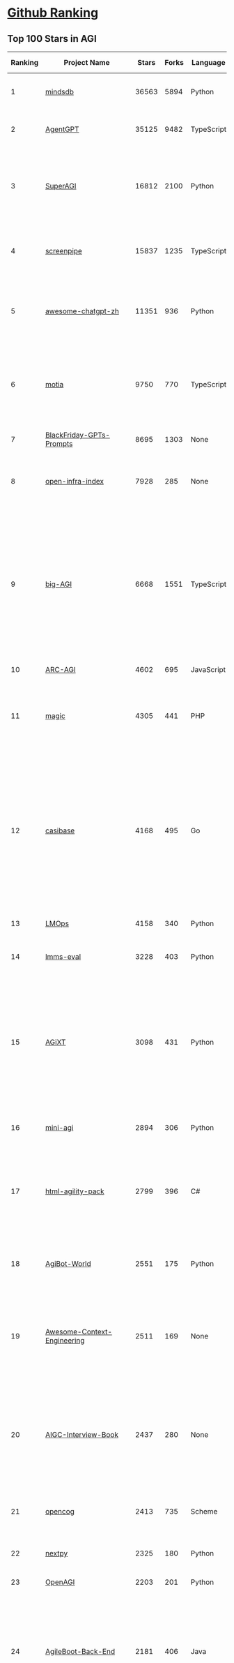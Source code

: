 [Github Ranking](../README.md)
==========

## Top 100 Stars in AGI

| Ranking | Project Name | Stars | Forks | Language | Open Issues | Description | Last Commit |
| ------- | ------------ | ----- | ----- | -------- | ----------- | ----------- | ----------- |
| 1 | [mindsdb](https://github.com/mindsdb/mindsdb) | 36563 | 5894 | Python | 57 | Federated query engine for AI - The only MCP Server you'll ever need | 2025-10-28T00:14:47Z |
| 2 | [AgentGPT](https://github.com/reworkd/AgentGPT) | 35125 | 9482 | TypeScript | 130 | 🤖 Assemble, configure, and deploy autonomous AI Agents in your browser. | 2025-04-29T01:19:32Z |
| 3 | [SuperAGI](https://github.com/TransformerOptimus/SuperAGI) | 16812 | 2100 | Python | 147 | <⚡️> SuperAGI - A dev-first open source autonomous AI agent framework. Enabling developers to build, manage & run useful autonomous agents quickly and reliably. | 2025-01-22T22:14:07Z |
| 4 | [screenpipe](https://github.com/mediar-ai/screenpipe) | 15837 | 1235 | TypeScript | 192 | AI app store powered by 24/7 desktop history.  open source \| 100% local \| dev friendly \| 24/7 screen, mic recording | 2025-09-01T20:21:42Z |
| 5 | [awesome-chatgpt-zh](https://github.com/EmbraceAGI/awesome-chatgpt-zh) | 11351 | 936 | Python | 0 | ChatGPT 中文指南🔥，ChatGPT 中文调教指南，指令指南，应用开发指南，精选资源清单，更好的使用 chatGPT 让你的生产力 up up up! 🚀 | 2024-11-05T10:24:21Z |
| 6 | [motia](https://github.com/MotiaDev/motia) | 9750 | 770 | TypeScript | 41 | Multi-Language Backend Framework that unifies APIs, background jobs, workflows, and AI Agents into a single core primitive with built-in observability and state management. | 2025-10-28T03:25:41Z |
| 7 | [BlackFriday-GPTs-Prompts](https://github.com/friuns2/BlackFriday-GPTs-Prompts) | 8695 | 1303 | None | 150 | List of free GPTs that doesn't require plus subscription  | 2024-11-08T11:03:14Z |
| 8 | [open-infra-index](https://github.com/deepseek-ai/open-infra-index) | 7928 | 285 | None | 0 | Production-tested AI infrastructure tools for efficient AGI development and community-driven innovation | 2025-05-15T02:00:43Z |
| 9 | [big-AGI](https://github.com/enricoros/big-AGI) | 6668 | 1551 | TypeScript | 247 | AI suite powered by state-of-the-art models and providing advanced AI/AGI functions. Includes AI personas, AGI functions, world-class Beam multi-model chats, text-to-image, voice, response streaming, code highlighting and execution, PDF import, presets for developers, much more. Deploy on-prem or in the cloud. | 2025-10-28T02:27:18Z |
| 10 | [ARC-AGI](https://github.com/fchollet/ARC-AGI) | 4602 | 695 | JavaScript | 26 | The Abstraction and Reasoning Corpus | 2025-04-04T21:28:40Z |
| 11 | [magic](https://github.com/dtyq/magic) | 4305 | 441 | PHP | 26 | Super Magic. The first open-source all-in-one AI productivity platform (Generalist AI Agent + Workflow Engine + IM + Online collaborative office system) | 2025-10-24T09:42:09Z |
| 12 | [casibase](https://github.com/casibase/casibase) | 4168 | 495 | Go | 51 | ⚡️AI Cloud OS: Open-source enterprise-level AI knowledge base and MCP (model-context-protocol)/A2A (agent-to-agent) management platform with admin UI, user management and Single-Sign-On⚡️, supports ChatGPT, Claude, Llama, Ollama, HuggingFace, etc., chat bot demo: https://ai.casibase.com, admin UI demo: https://ai-admin.casibase.com | 2025-10-28T02:51:55Z |
| 13 | [LMOps](https://github.com/microsoft/LMOps) | 4158 | 340 | Python | 62 | General technology for enabling AI capabilities w/ LLMs and MLLMs | 2025-06-30T11:40:51Z |
| 14 | [lmms-eval](https://github.com/EvolvingLMMs-Lab/lmms-eval) | 3228 | 403 | Python | 270 | One-for-All Multimodal Evaluation Toolkit Across Text, Image, Video, and Audio Tasks | 2025-10-23T13:04:26Z |
| 15 | [AGiXT](https://github.com/Josh-XT/AGiXT) | 3098 | 431 | Python | 1 | AGiXT is a dynamic AI Agent Automation Platform that seamlessly orchestrates instruction management and complex task execution across diverse AI providers. Combining adaptive memory, smart features, and a versatile plugin system, AGiXT delivers efficient and comprehensive AI solutions. | 2025-10-24T11:05:54Z |
| 16 | [mini-agi](https://github.com/muellerberndt/mini-agi) | 2894 | 306 | Python | 10 | MiniAGI is a simple general-purpose AI agent based on the OpenAI API. | 2023-06-14T05:47:59Z |
| 17 | [html-agility-pack](https://github.com/zzzprojects/html-agility-pack) | 2799 | 396 | C# | 79 | Html Agility Pack (HAP) is a free and open-source HTML parser written in C# to read/write DOM and supports plain XPATH or XSLT. It is a .NET code library that allows you to parse "out of the web" HTML files. | 2025-10-15T15:02:44Z |
| 18 | [AgiBot-World](https://github.com/OpenDriveLab/AgiBot-World) | 2551 | 175 | Python | 27 | [IROS 2025 Award Finalist] The Large-scale Manipulation Platform for Scalable and Intelligent Embodied Systems | 2025-10-27T06:22:13Z |
| 19 | [Awesome-Context-Engineering](https://github.com/Meirtz/Awesome-Context-Engineering) | 2511 | 169 | None | 9 |  🔥 Comprehensive survey on Context Engineering: from prompt engineering to production-grade AI systems. hundreds of papers, frameworks, and  implementation guides for LLMs and AI agents. | 2025-08-05T09:28:45Z |
| 20 | [AIGC-Interview-Book](https://github.com/WeThinkIn/AIGC-Interview-Book) | 2437 | 280 | None | 0 | 【三年面试五年模拟】AIGC算法工程师面试秘籍。涵盖AIGC、传统深度学习、自动驾驶、AI Agent、机器学习、计算机视觉、自然语言处理、强化学习、具身智能、元宇宙、AGI等AI行业面试笔试干货经验与核心知识。 | 2025-10-27T15:22:04Z |
| 21 | [opencog](https://github.com/opencog/opencog) | 2413 | 735 | Scheme | 54 | A framework for integrated Artificial Intelligence & Artificial General Intelligence (AGI) | 2025-08-26T11:35:50Z |
| 22 | [nextpy](https://github.com/dot-agent/nextpy) | 2325 | 180 | Python | 14 | 🤖Self-Modifying Framework from the Future 🔮 World's First AMS | 2024-05-01T09:46:55Z |
| 23 | [OpenAGI](https://github.com/agiresearch/OpenAGI) | 2203 | 201 | Python | 7 | OpenAGI: When LLM Meets Domain Experts | 2024-11-28T15:48:29Z |
| 24 | [AgileBoot-Back-End](https://github.com/valarchie/AgileBoot-Back-End) | 2181 | 406 | Java | 14 | 🔥   规范易于二开的全栈基础快速开发脚手架。🔥  采用Springboot + Vue 3 + Typescript + Mybatis Plus + Redis + 更面向对象的业务建模 + 面向生产的项目（非玩具项目）。你的 ⭐️ Star ⭐️，是作者更新的动力！ 欢迎小伙伴PR，一起构建一个规范的全栈项目~😆 | 2025-06-04T12:26:42Z |
| 25 | [AgileLite](https://github.com/davebs/AgileLite) | 2078 | 83 | None | 2 | Agile software development without all the burnout. | 2019-11-29T17:59:51Z |
| 26 | [FindTheChatGPTer](https://github.com/chenking2020/FindTheChatGPTer) | 2025 | 201 | None | 8 | ChatGPT爆火，开启了通往AGI的关键一步，本项目旨在汇总那些ChatGPT的开源平替们，包括文本大模型、多模态大模型等，为大家提供一些便利 | 2023-08-14T07:18:09Z |
| 27 | [agibot_x1_infer](https://github.com/AgibotTech/agibot_x1_infer) | 1743 | 532 | C++ | 18 | The inference module for AgiBot X1. | 2025-04-03T01:40:16Z |
| 28 | [agibot_x1_train](https://github.com/AgibotTech/agibot_x1_train) | 1598 | 499 | Python | 6 | The reinforcement learning training code for AgiBot X1. | 2024-10-23T04:00:36Z |
| 29 | [AgileConfig](https://github.com/dotnetcore/AgileConfig) | 1583 | 315 | C# | 32 | 基于.NET Core开发的轻量级分布式配置中心 / .NET  Core lightweight configuration server | 2025-10-20T18:06:08Z |
| 30 | [awesome-deep-rl](https://github.com/tigerneil/awesome-deep-rl) | 1480 | 221 | HTML | 0 | For deep RL and the future of AI.  | 2024-03-01T08:20:45Z |
| 31 | [vue-agile](https://github.com/lukaszflorczak/vue-agile) | 1476 | 162 | JavaScript | 42 | 🎠 A carousel component for Vue.js | 2023-01-07T15:45:31Z |
| 32 | [awesome-agile](https://github.com/lorabv/awesome-agile) | 1435 | 194 | None | 6 | Awesome List of resources on Agile Software Development. | 2024-08-10T05:59:46Z |
| 33 | [LocalAGI](https://github.com/mudler/LocalAGI) | 1268 | 186 | Go | 35 | LocalAGI is a powerful, self-hostable AI Agent platform designed for maximum privacy and flexibility. A complete drop-in replacement for OpenAI's Responses APIs with advanced agentic capabilities. No clouds. No data leaks. Just pure local AI that works on consumer-grade hardware (CPU and GPU). | 2025-10-27T21:42:03Z |
| 34 | [mp3agic](https://github.com/mpatric/mp3agic) | 1232 | 309 | Java | 53 | A java library for reading mp3 files and reading / manipulating the ID3 tags (ID3v1 and ID3v2.2 through ID3v2.4). | 2024-06-13T11:17:28Z |
| 35 | [KwaiAgents](https://github.com/KwaiKEG/KwaiAgents) | 1190 | 117 | Python | 11 | A generalized information-seeking agent system with Large Language Models (LLMs). | 2024-06-19T13:29:39Z |
| 36 | [hello-ai](https://github.com/xxxily/hello-ai) | 1187 | 112 | JavaScript | 0 | It's not AI that takes away your job, but the people who master the use of AI tools. The most deadly attack is a dimension-reducing strike: destroying you has nothing to do with you - from "The Three-Body Problem".         中文说明： 抢走你工作的不是AI，而是掌握使用AI工具的人。 降维打击最为致命：毁灭你，与你何干《三体》 | 2025-02-24T09:01:54Z |
| 37 | [GPT-Agent](https://github.com/SamurAIGPT/GPT-Agent) | 1186 | 114 | JavaScript | 7 | 🚀 Introducing 🐪 CAMEL: a game-changing role-playing approach for LLMs and auto-agents like BabyAGI & AutoGPT! Watch two agents 🤝 collaborate and solve tasks together, unlocking endless possibilities in #ConversationalAI, 🎮 gaming, 📚 education, and more! 🔥 | 2023-05-02T17:38:19Z |
| 38 | [sre](https://github.com/SmythOS/sre) | 1139 | 179 | TypeScript | 4 | The Operating System for Agents | 2025-10-27T10:21:17Z |
| 39 | [youCanCodeAGif](https://github.com/1-Sisyphe/youCanCodeAGif) | 1110 | 42 | Python | 1 | Can you make an High Quality Gif from A to Z only by coding? Yes. Do you want to, though? | 2018-07-15T01:06:34Z |
| 40 | [agi](https://github.com/google/agi) | 1031 | 156 | Go | 53 | Android GPU Inspector | 2025-05-19T20:22:00Z |
| 41 | [DeepWism-R2](https://github.com/DeepWism/DeepWism-R2) | 1019 | 154 | None | 0 | DeepWism R2 is a next-generation AGI system built on the T3CEDS framework (Thin-Thick-Thin Crowd Entropy Dynamics System), which redefines intelligence as a process of entropy reduction rather than attention modeling. | 2025-06-27T03:20:06Z |
| 42 | [agibot_x1_hardware](https://github.com/AgibotTech/agibot_x1_hardware) | 990 | 319 | None | 7 | The hardware design for AgiBot X1. | 2025-04-18T07:28:45Z |
| 43 | [AgentK](https://github.com/mikekelly/AgentK) | 963 | 148 | Python | 12 | An autoagentic AGI that is self-evolving and modular. | 2024-09-04T07:53:48Z |
| 44 | [GenAI_LLM_timeline](https://github.com/hollobit/GenAI_LLM_timeline) | 955 | 58 | None | 4 | ChatGPT, GenerativeAI and LLMs Timeline | 2024-05-19T23:57:02Z |
| 45 | [Teenage-AGI](https://github.com/seanpixel/Teenage-AGI) | 914 | 117 | Python | 9 | None | 2023-05-03T10:16:19Z |
| 46 | [AgileRL](https://github.com/AgileRL/AgileRL) | 836 | 66 | Python | 8 | Streamlining reinforcement learning with RLOps. State-of-the-art RL algorithms and tools, with 10x faster training through evolutionary hyperparameter optimization. | 2025-10-27T21:56:43Z |
| 47 | [Magick](https://github.com/Oneirocom/Magick) | 821 | 132 | TypeScript | 15 | Magick is a cutting-edge toolkit for a new kind of AI builder. Make Magick with us! | 2025-06-24T18:36:14Z |
| 48 | [babyagi-asi](https://github.com/oliveirabruno01/babyagi-asi) | 801 | 92 | Python | 6 | BabyAGI: an Autonomous and Self-Improving agent, or BASI | 2023-06-02T22:15:42Z |
| 49 | [aigne-framework](https://github.com/AIGNE-io/aigne-framework) | 782 | 709 | TypeScript | 8 | The functional, composable, and typescript-first AI Agent framework for real-world LLM Apps. | 2025-10-28T01:18:05Z |
| 50 | [agile-admin](https://github.com/gmingchen/agile-admin) | 768 | 172 | Vue | 0 | agile-admin vue3-element-plus-admin vue3.0 ts typescript element-plus vue-cli vue-router i18n vuex composition-api class-style vite pinia webpack  管理端 后台管理 admin模版框架 后端权限控制 动态加载路由 国际化 前端vue 后端java springboot 【私活神器，私活利器】 | 2025-09-22T06:31:13Z |
| 51 | [AGIEval](https://github.com/ruixiangcui/AGIEval) | 767 | 52 | Python | 7 | None | 2024-06-13T14:20:51Z |
| 52 | [DriveAGI](https://github.com/OpenDriveLab/DriveAGI) | 763 | 34 | Python | 10 | [CVPR 2024 Highlight] GenAD: Generalized Predictive Model for Autonomous Driving  | 2025-07-02T05:28:49Z |
| 53 | [agile_autonomy](https://github.com/uzh-rpg/agile_autonomy) | 725 | 183 | C++ | 61 | Repository Containing the Code associated with the Paper: "Learning High-Speed Flight in the Wild" | 2023-01-23T20:34:30Z |
| 54 | [AgentForge](https://github.com/DataBassGit/AgentForge) | 719 | 138 | Python | 1 | Extensible AGI Framework | 2025-09-29T23:53:17Z |
| 55 | [AgileTC](https://github.com/didi/AgileTC) | 709 | 283 | JavaScript | 46 | AgileTC is an agile test case management platform | 2024-09-06T05:43:48Z |
| 56 | [AITreasureBox](https://github.com/superiorlu/AITreasureBox) | 686 | 97 | Ruby | 2 | 🤖 Collect practical AI repos, tools, websites, papers and tutorials on AI. 实用的AI百宝箱 💎  | 2025-10-28T02:48:37Z |
| 57 | [langup-ai](https://github.com/jiran214/langup-ai) | 684 | 128 | Python | 8 | AGI 社交网络 Bot.  BiliBili \|  直播聊天数字人 \| 视频@自动回复 \| 私信bot \| 终端聊天  \|  语音交互 | 2024-03-30T11:14:28Z |
| 58 | [automata](https://github.com/emrgnt-cmplxty/automata) | 675 | 113 | Python | 21 | Automata: A self-coding agent | 2023-09-05T21:24:32Z |
| 59 | [Face-Aging-CAAE](https://github.com/ZZUTK/Face-Aging-CAAE) | 652 | 235 | Python | 34 | Age Progression/Regression by Conditional Adversarial Autoencoder | 2021-05-08T17:45:46Z |
| 60 | [we-drawing](https://github.com/liruifengv/we-drawing) | 613 | 74 | TypeScript | 1 | AI画图。每天一句中国古诗词，生成 AI 图片。 | 2025-10-26T23:01:54Z |
| 61 | [Awesome-AGI](https://github.com/EmbraceAGI/Awesome-AGI) | 549 | 52 | None | 0 | A curated list of awesome AGI frameworks, software and resources | 2023-09-27T00:01:07Z |
| 62 | [agility](https://github.com/arturadib/agility) | 538 | 67 | JavaScript | 42 | Javascript MVC for the "write less, do more" programmer | 2020-04-20T18:24:51Z |
| 63 | [agilicious](https://github.com/uzh-rpg/agilicious) | 533 | 58 | TeX | 11 | Agile flight done right!  | 2023-03-07T18:30:25Z |
| 64 | [AgentPilot](https://github.com/jbexta/AgentPilot) | 517 | 71 | Python | 2 | A versatile workflow automation platform to create, organize, and execute AI workflows, from a single LLM to complex AI-driven workflows. | 2025-07-09T02:39:01Z |
| 65 | [agit](https://github.com/rtyley/agit) | 515 | 111 | Java | 64 | Agit - Git client for Android | 2021-12-31T12:32:00Z |
| 66 | [MMMU](https://github.com/MMMU-Benchmark/MMMU) | 510 | 45 | Python | 0 | This repo contains evaluation code for the paper "MMMU: A Massive Multi-discipline Multimodal Understanding and Reasoning Benchmark for Expert AGI" | 2025-05-19T15:02:59Z |
| 67 | [ARC-AGI-2](https://github.com/arcprize/ARC-AGI-2) | 502 | 81 | None | 15 | None | 2025-05-22T21:16:54Z |
| 68 | [AgileJS](https://github.com/drawcall/AgileJS) | 499 | 61 | JavaScript | 2 | AgileJS - The Css3 Creation Engine 🍖🌭🍔  | 2021-11-18T08:28:41Z |
| 69 | [Awesome-AGI-Agents](https://github.com/yzfly/Awesome-AGI-Agents) | 487 | 35 | None | 0 | 🤖 Awesome list of AGI Agents. Agents 精选资源合集. | 2023-10-31T02:03:23Z |
| 70 | [Agile_Data_Code_2](https://github.com/rjurney/Agile_Data_Code_2) | 462 | 309 | Jupyter Notebook | 0 | Code for Agile Data Science 2.0, O'Reilly 2017, Second Edition | 2024-06-18T01:39:38Z |
| 71 | [AgileMapper](https://github.com/agileobjects/AgileMapper) | 462 | 28 | C# | 12 | A zero-configuration, highly-configurable, unopinionated object mapper with viewable execution plans. Flattens, unflattens, deep clones, merges, updates and projects queries. .NET 3.5+ and .NET Standard 1.0+. | 2022-09-25T09:05:35Z |
| 72 | [VCPToolBox](https://github.com/lioensky/VCPToolBox) | 452 | 102 | JavaScript | 16 | 一个全新的，强大的AI-API-工具交互范式AGI社群系统。独立多Agent封装，非线性超异步工作流，交叉记忆网络，六大插件协议，完整Websocket和WebDav功能，支持分布式部署和算力均衡！ | 2025-10-27T14:56:28Z |
| 73 | [agency](https://github.com/operand/agency) | 447 | 24 | Python | 4 | A fast and minimal framework for building agentic systems | 2025-10-13T00:35:18Z |
| 74 | [bigcodebench](https://github.com/bigcode-project/bigcodebench) | 440 | 56 | Python | 24 | [ICLR'25] BigCodeBench: Benchmarking Code Generation Towards AGI | 2025-10-15T08:47:33Z |
| 75 | [Awesome-AGI](https://github.com/ArronAI007/Awesome-AGI) | 438 | 46 | Jupyter Notebook | 0 | AGI资料汇总学习（主要包括LLM和AIGC），持续更新...... | 2025-10-27T15:40:15Z |
| 76 | [AgileCoder](https://github.com/FSoft-AI4Code/AgileCoder) | 437 | 56 | Python | 10 | [FORGE 2025] Incorporating Agile methodology into agents to create complex real-world softwares | 2024-10-15T08:33:19Z |
| 77 | [agithub](https://github.com/mozilla/agithub) | 429 | 63 | Python | 17 | Agnostic Github client API -- An EDSL for connecting to REST servers | 2024-06-24T18:35:09Z |
| 78 | [PromptInject](https://github.com/agencyenterprise/PromptInject) | 427 | 41 | Python | 2 | PromptInject is a framework that assembles prompts in a modular fashion to provide a quantitative analysis of the robustness of LLMs to adversarial prompt attacks. 🏆 Best Paper Awards @ NeurIPS ML Safety Workshop 2022 | 2024-02-26T14:55:14Z |
| 79 | [AGImagePickerController](https://github.com/arturgrigor/AGImagePickerController) | 417 | 158 | Objective-C | 17 | None | 2016-02-10T22:54:52Z |
| 80 | [welsonjs](https://github.com/gnh1201/welsonjs) | 416 | 24 | JavaScript | 64 | WelsonJS - Build a Windows app on the Windows built-in JavaScript engine | 2025-10-15T08:38:03Z |
| 81 | [opennars](https://github.com/opennars/opennars) | 400 | 84 | Java | 75 | OpenNARS for Research 3.0+ | 2021-03-31T20:22:27Z |
| 82 | [agisdk](https://github.com/agi-inc/agisdk) | 392 | 21 | Python | 2 | AGI SDK | 2025-10-28T03:07:49Z |
| 83 | [AGi18n](https://github.com/angelolloqui/AGi18n) | 389 | 56 | Objective-C | 1 | Utility to easily localize your XIB/Storyboard files on iOS apps and extracting texts from code and XIB files into a Localizable strings | 2018-10-06T09:51:30Z |
| 84 | [anda](https://github.com/ldclabs/anda) | 387 | 47 | Rust | 0 | 🤖 An AI agent framework built with Rust, powered by ICP and TEEs. | 2025-10-14T06:22:54Z |
| 85 | [BabyAGIChatGPT](https://github.com/Doriandarko/BabyAGIChatGPT) | 376 | 57 | Python | 5 | A ChatGPT plugin to run BabyAI directly in the chat interface | 2023-07-02T06:38:48Z |
| 86 | [AgileGAN](https://github.com/GuoxianSong/AgileGAN) | 374 | 13 | None | 3 | Official repo for paper "AgileGAN: Stylizing Portraits by Inversion-Consistent Transfer Learning" | 2022-08-09T02:37:21Z |
| 87 | [lionagi](https://github.com/khive-ai/lionagi) | 368 | 70 | Python | 5 | AGI SDK | 2025-10-27T07:30:40Z |
| 88 | [AGI-survey](https://github.com/ulab-uiuc/AGI-survey) | 360 | 26 | None | 0 | None | 2025-06-18T01:48:37Z |
| 89 | [lmms-engine](https://github.com/EvolvingLMMs-Lab/lmms-engine) | 350 | 11 | Python | 2 | A simple, unified multimodal models training engine. Lean, flexible, and built for hacking at scale. | 2025-10-27T15:42:34Z |
| 90 | [dynasaur](https://github.com/adobe-research/dynasaur) | 349 | 29 | Python | 2 | Official repository for "DynaSaur: Large Language Agents Beyond Predefined Actions" | 2024-12-21T19:19:41Z |
| 91 | [awesome-agi-cocosci](https://github.com/SHI-Yu-Zhe/awesome-agi-cocosci) | 347 | 27 | TeX | 0 | An awesome & curated list for Artificial General Intelligence, an emerging inter-discipline field that combines artificial intelligence and computational cognitive sciences. | 2025-10-25T00:56:02Z |
| 92 | [openagi](https://github.com/aiplanethub/openagi) | 332 | 75 | Jupyter Notebook | 6 | Paving the way for open agents and AGI for all. | 2025-02-25T11:22:33Z |
| 93 | [HE](https://github.com/jiaxiaogang/HE) | 331 | 50 | Objective-C | 0 | 螺旋熵减系统 | 2025-06-14T01:32:37Z |
| 94 | [DeepWism-miRNA](https://github.com/DeepWism/DeepWism-miRNA) | 329 | 49 | None | 0 | A L4 innovative AGI System Empowering miRNA Drug Discovery | 2025-07-01T11:33:31Z |
| 95 | [arc-agi-benchmarking](https://github.com/arcprize/arc-agi-benchmarking) | 319 | 49 | Python | 2 | Testing baseline LLMs performance across various models | 2025-10-09T16:45:31Z |
| 96 | [awesome-artificial-general-intelligence](https://github.com/freeman42x/awesome-artificial-general-intelligence) | 319 | 55 | None | 2 | Resources about Artificial General Intelligence | 2024-06-21T12:44:30Z |
| 97 | [BlockAGI](https://github.com/orgexyz/BlockAGI) | 313 | 48 | Python | 8 | Your Self-Hosted, Hackable Research Agent Inspired by AutoGPT | 2023-11-19T04:10:24Z |
| 98 | [agilebill](https://github.com/tony-landis/agilebill) | 308 | 174 | SQL | 6 | Open source billing and invoicing | 2014-05-18T17:33:39Z |
| 99 | [panda-agi](https://github.com/sinaptik-ai/panda-agi) | 304 | 49 | Python | 1 | PandaAGI provides a simple, intuitive API for building general AI agents in just a few lines of code | 2025-09-30T15:38:27Z |
| 100 | [AgIsoStack-plus-plus](https://github.com/Open-Agriculture/AgIsoStack-plus-plus) | 304 | 74 | C++ | 30 | AgIsoStack++ is the completely free open-source C++ ISOBUS library for everyone | 2025-10-23T20:32:21Z |

